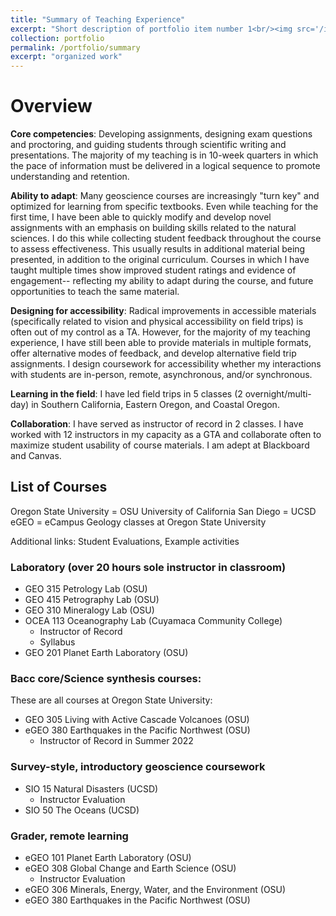 ```yaml
---
title: "Summary of Teaching Experience"
excerpt: "Short description of portfolio item number 1<br/><img src='/images/500x300.png'>"
collection: portfolio
permalink: /portfolio/summary
excerpt: "organized work"
---
```


# Overview

**Core competencies**: Developing assignments, designing exam questions and proctoring, and guiding students through scientific writing and presentations. The majority of my teaching is in 10-week quarters in which the pace of information must be delivered in a logical sequence to promote understanding and retention.

**Ability to adapt**: Many geoscience courses are increasingly "turn key" and optimized for learning from specific textbooks. Even while teaching for the first time, I have been able to quickly modify and develop novel assignments with an emphasis on building skills related to the natural sciences. I do this while collecting student feedback throughout the course to assess effectiveness. This usually results in additional material being presented, in addition to the original curriculum. Courses in which I have taught multiple times show improved student ratings and evidence of engagement-- reflecting my ability to adapt during the course, and future opportunities to teach the same material.

**Designing for accessibility**: Radical improvements in accessible materials (specifically related to vision and physical accessibility on field trips) is often out of my control as a TA. However, for the majority of my teaching experience, I have still been able to provide materials in multiple formats, offer alternative modes of feedback, and develop alternative field trip assignments. I design coursework for accessibility whether my interactions with students are in-person, remote, asynchronous, and/or synchronous. 

**Learning in the field**: I have led field trips in 5 classes (2 overnight/multi-day) in Southern California, Eastern Oregon, and Coastal Oregon.

**Collaboration**: I have served as instructor of record in 2 classes. I have worked with 12 instructors in my capacity as a GTA and collaborate often to maximize student usability of course materials. I am adept at Blackboard and Canvas.

## List of Courses

Oregon State University = OSU
University of California San Diego = UCSD
eGEO = eCampus Geology classes at Oregon State University

Additional links: Student Evaluations, Example activities

### Laboratory (over 20 hours sole instructor in classroom)

- GEO 315 Petrology Lab (OSU)
- GEO 415 Petrography Lab (OSU)
- GEO 310 Mineralogy Lab (OSU)
- OCEA 113 Oceanography Lab (Cuyamaca Community College)
  - Instructor of Record
  - Syllabus
- GEO 201 Planet Earth Laboratory (OSU)

### Bacc core/Science synthesis courses:

These are all courses at Oregon State University:

- GEO 305 Living with Active Cascade Volcanoes (OSU)
- eGEO 380 Earthquakes in the Pacific Northwest (OSU)
  - Instructor of Record in Summer 2022

### Survey-style, introductory geoscience coursework

- SIO 15 Natural Disasters (UCSD)
  - Instructor Evaluation
- SIO 50 The Oceans (UCSD)

### Grader, remote learning

- eGEO 101 Planet Earth Laboratory (OSU)
- eGEO 308 Global Change and Earth Science (OSU)
  - Instructor Evaluation
- eGEO 306 Minerals, Energy, Water, and the Environment (OSU)
- eGEO 380 Earthquakes in the Pacific Northwest (OSU)
